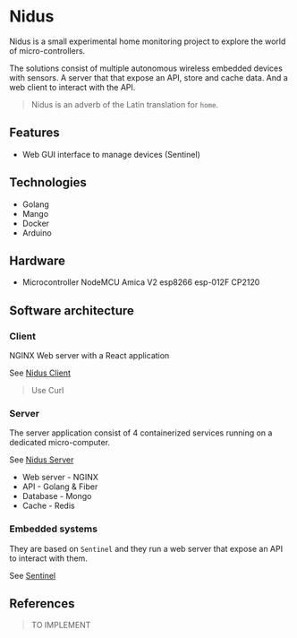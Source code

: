 # Nidus

Nidus is a small experimental home monitoring project to explore the world of
micro-controllers.

The solutions consist of multiple autonomous wireless embedded devices with
sensors. A server that that expose an API, store and cache data. And a web
client to interact with the API.

> Nidus is an adverb of the Latin translation for `home`.

## Features

- Web GUI interface to manage devices (Sentinel)

## Technologies

- Golang
- Mango
- Docker
- Arduino

## Hardware

- Microcontroller NodeMCU Amica V2 esp8266 esp-012F CP2120

## Software architecture

### Client

NGINX Web server with a React application

See [Nidus Client](https://github.com/alexandrelamberty/nidus/client/)

> Use Curl  

### Server

The server application consist of 4 containerized services running on a
dedicated micro-computer.

See [Nidus Server](https://github.com/alexandrelamberty/nidus/server/)

- Web server - NGINX
- API - Golang & Fiber
- Database - Mongo
- Cache - Redis

### Embedded systems

They are based on `Sentinel` and they run a web server that expose an API to
interact with them.

See [Sentinel](https://github.com/alexandrelamberty/sentinel/)

## References

> TO IMPLEMENT
